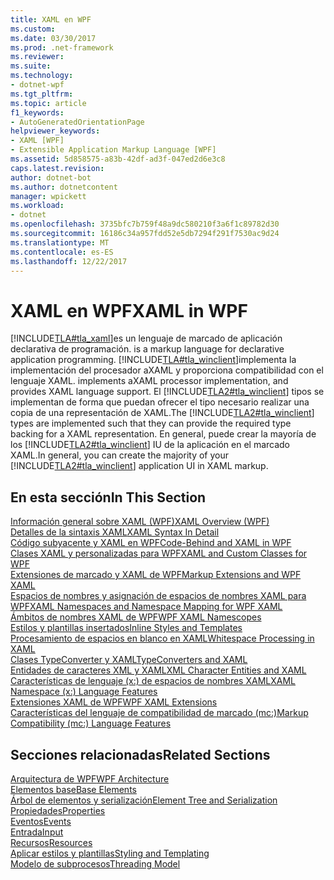 ```yaml
---
title: XAML en WPF
ms.custom: 
ms.date: 03/30/2017
ms.prod: .net-framework
ms.reviewer: 
ms.suite: 
ms.technology:
- dotnet-wpf
ms.tgt_pltfrm: 
ms.topic: article
f1_keywords:
- AutoGeneratedOrientationPage
helpviewer_keywords:
- XAML [WPF]
- Extensible Application Markup Language [WPF]
ms.assetid: 5d858575-a83b-42df-ad3f-047ed2d6e3c8
caps.latest.revision: 
author: dotnet-bot
ms.author: dotnetcontent
manager: wpickett
ms.workload:
- dotnet
ms.openlocfilehash: 3735bfc7b759f48a9dc580210f3a6f1c89782d30
ms.sourcegitcommit: 16186c34a957fdd52e5db7294f291f7530ac9d24
ms.translationtype: MT
ms.contentlocale: es-ES
ms.lasthandoff: 12/22/2017
---
```

# <a name="xaml-in-wpf"></a><span data-ttu-id="c3780-102">XAML en WPF</span><span class="sxs-lookup"><span data-stu-id="c3780-102">XAML in WPF</span></span>
[!INCLUDE[TLA#tla_xaml](../../../../includes/tlasharptla-xaml-md.md)]<span data-ttu-id="c3780-103">es un lenguaje de marcado de aplicación declarativa de programación.</span><span class="sxs-lookup"><span data-stu-id="c3780-103"> is a markup language for declarative application programming.</span></span> [!INCLUDE[TLA#tla_winclient](../../../../includes/tlasharptla-winclient-md.md)]<span data-ttu-id="c3780-104">implementa la implementación del procesador aXAML y proporciona compatibilidad con el lenguaje XAML.</span><span class="sxs-lookup"><span data-stu-id="c3780-104"> implements aXAML processor implementation, and provides XAML language support.</span></span> <span data-ttu-id="c3780-105">El [!INCLUDE[TLA2#tla_winclient](../../../../includes/tla2sharptla-winclient-md.md)] tipos se implementan de forma que puedan ofrecer el tipo necesario realizar una copia de una representación de XAML.</span><span class="sxs-lookup"><span data-stu-id="c3780-105">The [!INCLUDE[TLA2#tla_winclient](../../../../includes/tla2sharptla-winclient-md.md)] types are implemented such that they can provide the required type backing for a XAML representation.</span></span> <span data-ttu-id="c3780-106">En general, puede crear la mayoría de los [!INCLUDE[TLA2#tla_winclient](../../../../includes/tla2sharptla-winclient-md.md)] IU de la aplicación en el marcado XAML.</span><span class="sxs-lookup"><span data-stu-id="c3780-106">In general, you can create the majority of your [!INCLUDE[TLA2#tla_winclient](../../../../includes/tla2sharptla-winclient-md.md)] application UI in XAML markup.</span></span>  
  
## <a name="in-this-section"></a><span data-ttu-id="c3780-107">En esta sección</span><span class="sxs-lookup"><span data-stu-id="c3780-107">In This Section</span></span>  
 [<span data-ttu-id="c3780-108">Información general sobre XAML (WPF)</span><span class="sxs-lookup"><span data-stu-id="c3780-108">XAML Overview (WPF)</span></span>](../../../../docs/framework/wpf/advanced/xaml-overview-wpf.md)  
 [<span data-ttu-id="c3780-109">Detalles de la sintaxis XAML</span><span class="sxs-lookup"><span data-stu-id="c3780-109">XAML Syntax In Detail</span></span>](../../../../docs/framework/wpf/advanced/xaml-syntax-in-detail.md)  
 [<span data-ttu-id="c3780-110">Código subyacente y XAML en WPF</span><span class="sxs-lookup"><span data-stu-id="c3780-110">Code-Behind and XAML in WPF</span></span>](../../../../docs/framework/wpf/advanced/code-behind-and-xaml-in-wpf.md)  
 [<span data-ttu-id="c3780-111">Clases XAML y personalizadas para WPF</span><span class="sxs-lookup"><span data-stu-id="c3780-111">XAML and Custom Classes for WPF</span></span>](../../../../docs/framework/wpf/advanced/xaml-and-custom-classes-for-wpf.md)  
 [<span data-ttu-id="c3780-112">Extensiones de marcado y XAML de WPF</span><span class="sxs-lookup"><span data-stu-id="c3780-112">Markup Extensions and WPF XAML</span></span>](../../../../docs/framework/wpf/advanced/markup-extensions-and-wpf-xaml.md)  
 [<span data-ttu-id="c3780-113">Espacios de nombres y asignación de espacios de nombres XAML para WPF</span><span class="sxs-lookup"><span data-stu-id="c3780-113">XAML Namespaces and Namespace Mapping for WPF XAML</span></span>](../../../../docs/framework/wpf/advanced/xaml-namespaces-and-namespace-mapping-for-wpf-xaml.md)  
 [<span data-ttu-id="c3780-114">Ámbitos de nombres XAML de WPF</span><span class="sxs-lookup"><span data-stu-id="c3780-114">WPF XAML Namescopes</span></span>](../../../../docs/framework/wpf/advanced/wpf-xaml-namescopes.md)  
 [<span data-ttu-id="c3780-115">Estilos y plantillas insertados</span><span class="sxs-lookup"><span data-stu-id="c3780-115">Inline Styles and Templates</span></span>](../../../../docs/framework/wpf/advanced/inline-styles-and-templates.md)  
 [<span data-ttu-id="c3780-116">Procesamiento de espacios en blanco en XAML</span><span class="sxs-lookup"><span data-stu-id="c3780-116">Whitespace Processing in XAML</span></span>](../../../../docs/framework/xaml-services/whitespace-processing-in-xaml.md)  
 [<span data-ttu-id="c3780-117">Clases TypeConverter y XAML</span><span class="sxs-lookup"><span data-stu-id="c3780-117">TypeConverters and XAML</span></span>](../../../../docs/framework/wpf/advanced/typeconverters-and-xaml.md)  
 [<span data-ttu-id="c3780-118">Entidades de caracteres XML y XAML</span><span class="sxs-lookup"><span data-stu-id="c3780-118">XML Character Entities and XAML</span></span>](../../../../docs/framework/xaml-services/xml-character-entities-and-xaml.md)  
 [<span data-ttu-id="c3780-119">Características de lenguaje (x:) de espacios de nombres XAML</span><span class="sxs-lookup"><span data-stu-id="c3780-119">XAML Namespace (x:) Language Features</span></span>](../../../../docs/framework/xaml-services/xaml-namespace-x-language-features.md)  
 [<span data-ttu-id="c3780-120">Extensiones XAML de WPF</span><span class="sxs-lookup"><span data-stu-id="c3780-120">WPF XAML Extensions</span></span>](../../../../docs/framework/wpf/advanced/wpf-xaml-extensions.md)  
 [<span data-ttu-id="c3780-121">Características del lenguaje de compatibilidad de marcado (mc:)</span><span class="sxs-lookup"><span data-stu-id="c3780-121">Markup Compatibility (mc:) Language Features</span></span>](../../../../docs/framework/wpf/advanced/markup-compatibility-mc-language-features.md)  
  
## <a name="related-sections"></a><span data-ttu-id="c3780-122">Secciones relacionadas</span><span class="sxs-lookup"><span data-stu-id="c3780-122">Related Sections</span></span>  
 [<span data-ttu-id="c3780-123">Arquitectura de WPF</span><span class="sxs-lookup"><span data-stu-id="c3780-123">WPF Architecture</span></span>](../../../../docs/framework/wpf/advanced/wpf-architecture.md)  
  [<span data-ttu-id="c3780-124">Elementos base</span><span class="sxs-lookup"><span data-stu-id="c3780-124">Base Elements</span></span>](../../../../docs/framework/wpf/advanced/base-elements.md)  
  [<span data-ttu-id="c3780-125">Árbol de elementos y serialización</span><span class="sxs-lookup"><span data-stu-id="c3780-125">Element Tree and Serialization</span></span>](../../../../docs/framework/wpf/advanced/element-tree-and-serialization.md)  
  [<span data-ttu-id="c3780-126">Propiedades</span><span class="sxs-lookup"><span data-stu-id="c3780-126">Properties</span></span>](../../../../docs/framework/wpf/advanced/properties-wpf.md)  
  [<span data-ttu-id="c3780-127">Eventos</span><span class="sxs-lookup"><span data-stu-id="c3780-127">Events</span></span>](../../../../docs/framework/wpf/advanced/events-wpf.md)  
  [<span data-ttu-id="c3780-128">Entrada</span><span class="sxs-lookup"><span data-stu-id="c3780-128">Input</span></span>](../../../../docs/framework/wpf/advanced/input-wpf.md)  
  [<span data-ttu-id="c3780-129">Recursos</span><span class="sxs-lookup"><span data-stu-id="c3780-129">Resources</span></span>](../../../../docs/framework/wpf/advanced/resources-wpf.md)  
  [<span data-ttu-id="c3780-130">Aplicar estilos y plantillas</span><span class="sxs-lookup"><span data-stu-id="c3780-130">Styling and Templating</span></span>](../../../../docs/framework/wpf/controls/styling-and-templating.md)  
  [<span data-ttu-id="c3780-131">Modelo de subprocesos</span><span class="sxs-lookup"><span data-stu-id="c3780-131">Threading Model</span></span>](../../../../docs/framework/wpf/advanced/threading-model.md)
